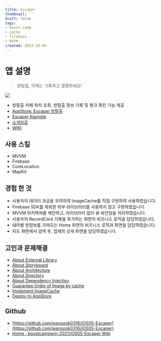 ```yaml
---
title: Escaper
thumbnail: ''
draft: false
tags:
- boost-camp
- cache
- firebase
- MVVM
created: 2023-10-04
---
```


# 앱 설명

 > 
 > 방탈출, 이제는 기록하고 경쟁하세요!

![](Pasted%20image%2020231004195216.png)

* 방탈출 카페 위치 조회, 방탈출 정보 기록 및 랭크 확인 기능 제공
* [AppStore: ‎Escaper 방탈출](https://apps.apple.com/kr/app/escaper-%EB%B0%A9%ED%83%88%EC%B6%9C/id1597406132)
* [Escaper Keynote](Escaper%20Keynote.md)
* [소개자료](https://www.notion.so/wansook0316/3dc806ca1d9a4e0e8adaff3b9361aabb?pvs=4)
* [WIKI](https://github.com/boostcampwm-2021/iOS05-Escaper/wiki)

## 사용 스킬

* MVVM
* Firebase
* CoreLocation
* MapKit

## 경험 한 것

* 사용자의 데이터 과금을 우려하여 ImageCache를 직접 구현하여 사용하였습니다.
* Firebase SDK를 제외한 외부 라이브러리를 사용하지 않고 구현하였습니다.
* MVVM 아키텍쳐를 제안하고, 라이브러리 없이 뷰 바인딩을 처리하였습니다.
* 사용자의 RecordCard 기록을 추가하는 화면의 비즈니스 로직을 담당하였습니다.
* 테마별 방정보를 가져오는 Home 화면의 비즈니스 로직과 화면을 담당하였습니다.
* 지도 화면에서 검색 후, 업체의 상세 화면을 담당하였습니다.

## 고민과 문제해결

* [About External Library](About%20External%20Library.md)
* [About Storyboard](About%20Storyboard.md)
* [About Architecture](About%20Architecture.md)
* [About Directory](About%20Directory.md)
* [About Dependency Injection](About%20Dependency%20Injection.md)
* [Guarantee Order of Image by cache](Guarantee%20Order%20of%20Image%20by%20cache.md)
* [Implement ImageCache](Implement%20ImageCache.md)
* [Deploy to AppStore](Deploy%20to%20AppStore.md)

## Github

* [https://github.com/wansook0316/iOS05-Escaper](https://github.com/wansook0316/iOS05-Escaper)
* [Home · boostcampwm-2021/iOS05-Escaper Wiki](https://github.com/boostcampwm-2021/iOS05-Escaper/wiki)
